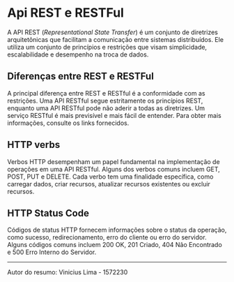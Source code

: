 # Api REST e RESTFul

A API REST (*Representational State Transfer*) é um conjunto de diretrizes arquitetônicas que facilitam a comunicação entre sistemas distribuídos. Ele utiliza um conjunto de princípios e restrições que visam simplicidade, escalabilidade e desempenho na troca de dados.

## Diferenças entre REST e RESTFul

A principal diferença entre REST e RESTful é a conformidade com as restrições. Uma API RESTful segue estritamente os princípios REST, enquanto uma API RESTful pode não aderir a todas as diretrizes. Um serviço RESTful é mais previsível e mais fácil de entender. Para obter mais informações, consulte os links fornecidos.

## HTTP verbs

Verbos HTTP desempenham um papel fundamental na implementação de operações em uma API RESTful. Alguns dos verbos comuns incluem GET, POST, PUT e DELETE. Cada verbo tem uma finalidade específica, como carregar dados, criar recursos, atualizar recursos existentes ou excluir recursos.

## HTTP Status Code

Códigos de status HTTP fornecem informações sobre o status da operação, como sucesso, redirecionamento, erro do cliente ou erro do servidor. Alguns códigos comuns incluem 200 OK, 201 Criado, 404 Não Encontrado e 500 Erro Interno do Servidor.

---

Autor do resumo: Vinicius Lima - 1572230
